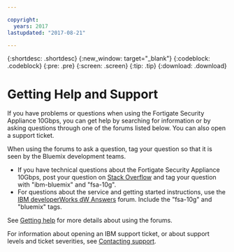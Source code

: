 ```yaml
---

copyright:
  years: 2017
lastupdated: "2017-08-21"

---
```


{:shortdesc: .shortdesc}
{:new_window: target="_blank"}
{:codeblock: .codeblock}
{:pre: .pre}
{:screen: .screen}
{:tip: .tip}
{:download: .download}

# Getting Help and Support

If you have problems or questions when using the Fortigate Security Appliance 10Gbps, you can get help by searching for information or by asking questions through one of the forums listed below. You can also open a support ticket.

When using the forums to ask a question, tag your question so that it is seen by the Bluemix development teams.

* If you have technical questions about the Fortigate Security Appliance 10Gbps, post your question on [Stack Overflow](https://stackoverflow.com/search?q=fsa-10g+ibm-bluemix) and tag your question with "ibm-bluemix" and "fsa-10g".
* For questions about the service and getting started instructions, use the [IBM developerWorks dW Answers](https://developer.ibm.com/answers/topics/fsa-10g.html?smartspace=bluemix) forum. Include the "fsa-10g" and "bluemix" tags.

See [Getting help](https://console.bluemix.net/docs/support/index.html#getting-help) for more details about using the forums.

For information about opening an IBM support ticket, or about support levels and ticket severities, see [Contacting support](https://console.bluemix.net/docs/support/index.html#contacting-support).
